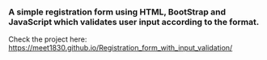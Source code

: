### A simple registration form using HTML, BootStrap and JavaScript which validates user input according to the format.

Check the project here:
https://meet1830.github.io/Registration_form_with_input_validation/
